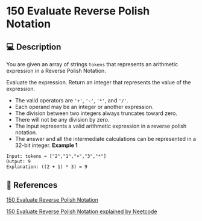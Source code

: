 # 150 Evaluate Reverse Polish Notation

## 💻 Description

You are given an array of strings `tokens` that represents an arithmetic expression in a Reverse Polish Notation.

Evaluate the expression. Return an integer that represents the value of the expression.

- The valid operators are `'+'`, `'-'`, `'*'`, and `'/'`.
- Each operand may be an integer or another expression.
- The division between two integers always truncates toward zero.
- There will not be any division by zero.
- The input represents a valid arithmetic expression in a reverse polish notation.
- The answer and all the intermediate calculations can be represented in a 32-bit integer.
  **Example 1**

```
Input: tokens = ["2","1","+","3","*"]
Output: 9
Explanation: ((2 + 1) * 3) = 9
```

## 🔗 References

[150 Evaluate Reverse Polish Notation](https://leetcode.com/problems/evaluate-reverse-polish-notation/description/)

[150 Evaluate Reverse Polish Notation explained by Neetcode](https://youtu.be/iu0082c4HDE)
